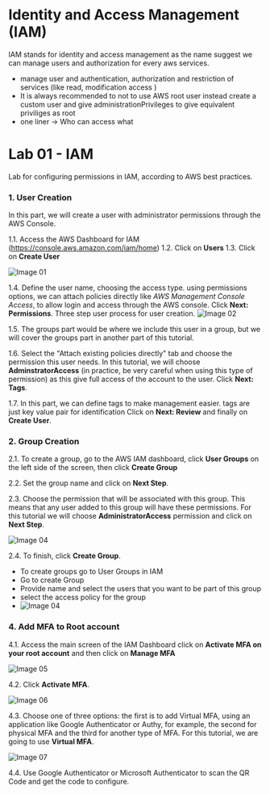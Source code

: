 # Identity and Access Management (IAM)
IAM stands for identity and access management as the name suggest we can manage users and authorization for every aws services.
- manage user and authentication, authorization and restriction of services (like read, modification access )
- It is always recommended to not to use AWS root user instead create a custom user and give administrationPrivileges to give equivalent priviliges as root
- one liner -> Who can access what 

# Lab 01 - IAM
Lab for configuring permissions in IAM, according to AWS best practices.

### 1. User Creation

In this part, we will create a user with administrator permissions through the AWS Console.

   1.1. Access the AWS Dashboard for IAM (https://console.aws.amazon.com/iam/home)
   1.2. Click on **Users**
   1.3. Click on **Create User**

![Image 01](https://drive.google.com/file/d/1f5_Pw0ewqwiSuPdCBc6LUMbFyD-H3hPO&export=download)


   1.4. Define the user name, choosing the access type.
   using permissions options, we can attach policies directly like *AWS Management Console Access*, to allow login and access through the AWS console. Click **Next: Permissions**.
Three step user process for user creation.
![Image 02](https://drive.google.com/file/d/1FX-eiZbK_jFdgSQEewIE50waACdKvO&export=download)

   1.5. The groups part would be where we include this user in a group, but we will cover the groups part in another part of this tutorial.

   1.6. Select the "Attach existing policies directly" tab and choose the permission this user needs. In this tutorial, we will choose **AdminstratorAccess** (in practice, be very careful when using this type of permission) as this give full access of the account to the user. Click **Next: Tags**.
  
   1.7. In this part, we can define tags to make management easier. tags are just key value pair for identification Click on **Next: Review** and finally on **Create User**.


### 2. Group Creation

2.1. To create a group, go to the AWS IAM dashboard, click **User Groups** on the left side of the screen, then click **Create Group**

2.2. Set the group name and click on **Next Step**.

2.3. Choose the permission that will be associated with this group. This means that any user added to this group will have these permissions. For this tutorial we will choose **AdministratorAccess** permission and click on **Next Step**.

![Image 04](https://drive.google.com/u/1/uc?id=1uZWfNAMZ-L7Us8URqyP7csjIVE6Sw2Ev&export=download)

2.4. To finish, click **Create Group**.
- To create groups go to User Groups in IAM 
- Go to create Group
- Provide name and select the users that you want to be part of this group 
- select the access policy for the group 
- ![Image 04](https://d2yblsmsldwfto.cloudfront.net/lab01/lab-01-iam-04.png)
### 4. Add MFA to Root account

4.1. Access the main screen of the IAM Dashboard click on **Activate MFA on your root account** and then click on **Manage MFA**

![Image 05](https://d2yblsmsldwfto.cloudfront.net/lab01/lab-01-iam-05.png)

4.2. Click **Activate MFA**.

![Image 06](https://d2yblsmsldwfto.cloudfront.net/lab01/lab-01-iam-06.png)

4.3. Choose one of three options: the first is to add Virtual MFA, using an application like Google Authenticator or Authy, for example, the second for physical MFA and the third for another type of MFA. For this tutorial, we are going to use **Virtual MFA**.

![Image 07](https://d2yblsmsldwfto.cloudfront.net/lab01/lab-01-iam-07.png)

4.4. Use Google Authenticator or Microsoft Authenticator to scan the QR Code and get the code to configure.